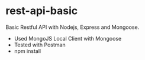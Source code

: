 # rest-api-basic
Basic Restful API with Nodejs, Express and Mongoose.

  - Used MongoJS Local Client with Mongoose
  - Tested with Postman
  - npm install
